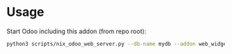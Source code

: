 # Usage

Start Odoo including this addon (from repo root):

```bash
python3 scripts/nix_odoo_web_server.py --db-name mydb --addon web_widget_one2many_tree_line_duplicate
```
